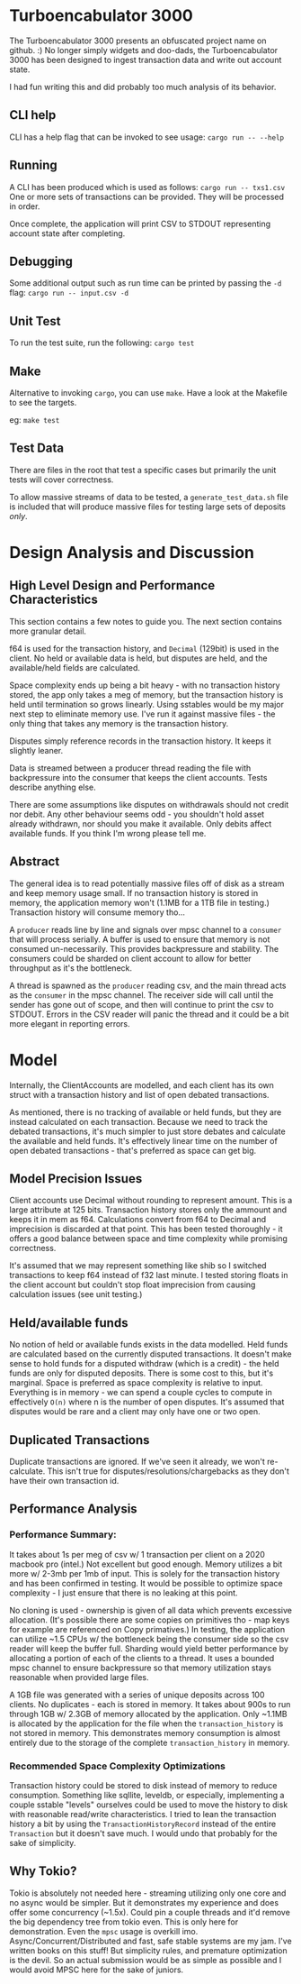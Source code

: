 # Turboencabulator 3000
The Turboencabulator 3000 presents an obfuscated project name on github. :)
No longer simply widgets and doo-dads, the Turboencabulator 3000 has been designed to ingest transaction data and write out account state.

I had fun writing this and did probably too much analysis of its behavior.

## CLI help
CLI has a help flag that can be invoked to see usage:
`cargo run -- --help`

## Running
A CLI has been produced which is used as follows:
`cargo run -- txs1.csv`
One or more sets of transactions can be provided. They will be processed in order.

Once complete, the application will print CSV to STDOUT representing account state after completing.

## Debugging
Some additional output such as run time can be printed by passing the `-d` flag:
`cargo run -- input.csv -d`

## Unit Test
To run the test suite, run the following:
`cargo test`

## Make
Alternative to invoking `cargo`, you can use `make`. 
Have a look at the Makefile to see the targets. 

eg:
`make test`

## Test Data
There are files in the root that test a specific cases but primarily the unit tests will cover correctness.

To allow massive streams of data to be tested, a `generate_test_data.sh` file is included that will produce
massive files for testing large sets of deposits _only_.

# Design Analysis and Discussion

## High Level Design and Performance Characteristics
This section contains a few notes to guide you.
The next section contains more granular detail.

f64 is used for the transaction history, and `Decimal` (129bit) is used in the client.
No held or available data is held, but disputes are held, and the available/held fields are calculated.

Space complexity ends up being a bit heavy - with no transaction history stored, the app only takes a meg of memory, 
but the transaction history is held until termination so grows linearly.
Using sstables would be my major next step to eliminate memory use.
I've run it against massive files - the only thing that takes any memory is the transaction history.

Disputes simply reference records in the transaction history.
It keeps it slightly leaner.

Data is streamed between a producer thread reading the file with backpressure into the consumer that keeps the client accounts.
Tests describe anything else. 

There are some assumptions like disputes on withdrawals should not credit nor debit.
Any other behaviour seems odd - you shouldn't hold asset already withdrawn, nor should you make it available.
Only debits affect available funds. If you think I'm wrong please tell me.

## Abstract
The general idea is to read potentially massive files off of disk as a stream and keep memory usage small.
If no transaction history is stored in memory, the application memory won't (1.1MB for a 1TB file in testing.)
Transaction history will consume memory tho...

A `producer` reads line by line and signals over mpsc channel to a `consumer` that will process serially. A buffer is used to ensure that memory
is not consumed un-necessarily. This provides backpressure and stability. 
The consumers could be sharded on client account to allow for better throughput as it's the bottleneck.

A thread is spawned as the `producer` reading csv, and the main thread acts as the `consumer` in the mpsc channel.
The receiver side will call until the sender has gone out of scope, and then will continue to print the csv to STDOUT.
Errors in the CSV reader will panic the thread and it could be a bit more elegant in reporting errors.

# Model
Internally, the ClientAccounts are modelled, and each client has its own struct with a transaction history and 
list of open debated transactions.

As mentioned, there is no tracking of available or held funds, but they are instead calculated on each transaction.
Because we need to track the debated transactions, it's much simpler to just store debates and calculate the available and held funds.
It's effectively linear time on the number of open debated transactions - that's preferred as space can get big.

## Model Precision Issues

Client accounts use Decimal without rounding to represent amount.
This is a large attribute at 125 bits.
Transaction history stores only the ammount and keeps it in mem as f64.
Calculations convert from f64 to Decimal and imprecision is discarded at that point.
This has been tested thoroughly - it offers a good balance between space and time complexity while promising correctness.

It's assumed that we may represent something like shib so I switched transactions to keep f64 instead of f32 last minute.
I tested storing floats in the client account but couldn't stop float imprecision from causing calculation issues (see unit testing.)

## Held/available funds
No notion of held or available funds exists in the data modelled.
Held funds are calculated based on the currently disputed transactions. 
It doesn't make sense to hold funds for a disputed withdraw (which is a credit) - the held funds are only for disputed deposits.
There is some cost to this, but it's marginal. Space is preferred as space complexity is relative to input.
Everything is in memory - we can spend a couple cycles to compute in effectively `O(n)` where n is the number of open disputes.
It's assumed that disputes would be rare and a client may only have one or two open.

## Duplicated Transactions
Duplicate transactions are ignored.
If we've seen it already, we won't re-calculate.
This isn't true for disputes/resolutions/chargebacks as they don't have their own transaction id.

## Performance Analysis

### Performance Summary:
It takes about 1s per meg of csv w/ 1 transaction per client on a 2020 macbook pro (intel.) Not excellent but good enough.
Memory utilizes a bit more w/ 2-3mb per 1mb of input. This is solely for the transaction history and has been confirmed in testing.
It would be possible to optimize space complexity - I just ensure that there is no leaking at this point.

No cloning is used - ownership is given of all data which prevents excessive allocation. (It's possible there are some copies on primitives tho - map keys for example are referenced on Copy primatives.)
In testing, the application can utilize ~1.5 CPUs w/ the bottleneck being the consumer side so the csv reader will keep the buffer full. 
Sharding would yield better performance by allocating a portion of each of the clients to a thread.
It uses a bounded mpsc channel to ensure backpressure so that memory utilization stays reasonable when provided large files.

A 1GB file was generated with a series of unique deposits across 100 clients. No duplicates - each is stored in memory.
It takes about 900s to run through 1GB w/ 2.3GB of memory allocated by the application. 
Only ~1.1MB is allocated by the application for the file when the `transaction_history` is not stored in memory.
This demonstrates memory consumption is almost entirely due to the storage of the complete `transaction_history` in memory.

### Recommended Space Complexity Optimizations
Transaction history could be stored to disk instead of memory to reduce consumption. 
Something like sqllite, leveldb, or especially, implementing a couple sstable "levels" ourselves could be used to move the history to disk
with reasonable read/write characteristics.
I tried to lean the transaction history a bit by using the `TransactionHistoryRecord` instead of the entire `Transaction` but it doesn't save much.
I would undo that probably for the sake of simplicity.

## Why Tokio?
Tokio is absolutely not needed here - streaming utilizing only one core and no async would be simpler.
But it demonstrates my experience and does offer some concurrency (~1.5x).
Could pin a couple threads and it'd remove the big dependency tree from tokio even.
This is only here for demonstration. Even the `mpsc` usage is overkill imo.
Async/Concurrent/Distributed and fast, safe stable systems are my jam. I've written books on this stuff!
But simplicity rules, and premature optimization is the devil.
So an actual submission would be as simple as possible and I would avoid MPSC here for the sake of juniors.
